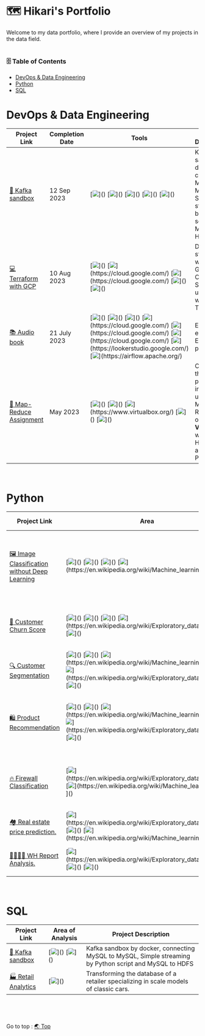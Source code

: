 # :world_map: Hikari's Portfolio
Welcome to my data portfolio, where I provide an overview of my projects in the data field.
# <h3> :file_cabinet: Table of Contents </h3>
- [DevOps & Data Engineering](https://github.com/HikariJadeEmpire/Main-Repository#devops--data-engineering)
- [Python](https://github.com/HikariJadeEmpire/Main-Repository#-python-)
- [SQL](https://github.com/HikariJadeEmpire/Main-Repository#sql)

# DevOps & Data Engineering
| Project Link | Completion Date | Tools | Project Description |
|--------------|-----------------|-------|---------------------|
| [:ocean: Kafka sandbox](https://github.com/HikariJadeEmpire/Kafka_SandBox_byDocker) | 12 Sep 2023 | [![](https://img.shields.io/badge/Docker-rgb(52,152,219))]() [![](https://img.shields.io/badge/Kafka-rgb(32,178,170))]() [![](https://img.shields.io/badge/Python-rgb(32,178,170))]() [![](https://img.shields.io/badge/JSON-rgb(230,126,34))]() [![](https://img.shields.io/badge/SQL-rgb(32,178,170))]() | Kafka sandbox by docker, connecting MySQL to MySQL, Simple streaming by Python script and MySQL to HDFS |
| [:computer: Terraform with GCP](https://github.com/HikariJadeEmpire/Terraform-with-GCP) | 10 Aug 2023 | [![](https://img.shields.io/badge/Terraform-rgb(123,104,238))]() [![](https://img.shields.io/badge/GCP-rgb(244,208,63))](https://cloud.google.com/) [![](https://img.shields.io/badge/GCS-rgb(244,208,63))](https://cloud.google.com/) [![](https://img.shields.io/badge/HTML-rgb(32,178,170))]() [![](https://img.shields.io/badge/bash-rgb(32,178,170))]() | Deploy a static website to Google Cloud Storage using IaC with Terraform |
| [:books: Audio book](https://github.com/HikariJadeEmpire/AudioBook_DATAEngineering) | 21 July 2023 | [![](https://img.shields.io/badge/SQL-rgb(32,178,170))]() [![](https://img.shields.io/badge/PySpark-rgb(32,178,170))]() [![](https://img.shields.io/badge/Python-rgb(32,178,170))]() [![](https://img.shields.io/badge/GCP-rgb(244,208,63))](https://cloud.google.com/) [![](https://img.shields.io/badge/GCS-rgb(244,208,63))](https://cloud.google.com/) [![](https://img.shields.io/badge/BigQuery-rgb(244,208,63))](https://cloud.google.com/) [![](https://img.shields.io/badge/Looker_Studios-rgb(244,208,63))](https://lookerstudio.google.com/) [![](https://img.shields.io/badge/Apache_Airflow-rgb(39,174,96))](https://airflow.apache.org/) | End-to-end Data Engineering process |
| [:elephant: Map-Reduce Assignment](https://github.com/HikariJadeEmpire/Map-Reduce_Job) | May 2023 | [![](https://img.shields.io/badge/Hadoop-rgb(32,178,170))]() [![](https://img.shields.io/badge/PySpark-rgb(32,178,170))]() [![](https://img.shields.io/badge/Virtualbox-rgb(32,178,170))](https://www.virtualbox.org/) [![](https://img.shields.io/badge/Python-rgb(32,178,170))]() [![](https://img.shields.io/badge/bash-rgb(32,178,170))]() | Calculating the average personal incomes using a Map-Reduce job on **VirtualBox** with Hadoop and PySpark. |

<br>

# Python
| Project Link | Area | Project Description | Libraries |
|--------------|-----------------|-------|---------------------|
| [ :framed_picture: Image Classification without Deep Learning](https://github.com/HikariJadeEmpire/THNumber_img_classification-dash_app-) | [![](https://img.shields.io/badge/Image%20Preprocessing-rgb(52,152,219))]() [![](https://img.shields.io/badge/API-rgb(52,152,219))]() [![](https://img.shields.io/badge/Web_app-rgb(210,180,140))]() [![](https://img.shields.io/badge/Machine%20Learning-rgb(52,152,219))](https://en.wikipedia.org/wiki/Machine_learning) [![](https://img.shields.io/badge/Visualization-rgb(52,152,219))]() | Developing a user-friendly machine learning application using Plotly Dash in Python, designed for non-coders.| [![](https://img.shields.io/badge/pycaret-rgb(32,178,170))]() [![](https://img.shields.io/badge/plotly%20dash-rgb(32,178,170))]() [![](https://img.shields.io/badge/scikit%20learn-rgb(32,178,170))]() [![](https://img.shields.io/badge/Pandas-rgb(32,178,170))]() [![](https://img.shields.io/badge/matplotlib-rgb(32,178,170))]() [![](https://img.shields.io/badge/seaborn-rgb(32,178,170))]() |
 | [:wave: Customer Churn Score](https://github.com/HikariJadeEmpire/AdvancedAnalytics-MADT8101/blob/main/Section03/Week04_ChurnScoring/week04.md) | [![](https://img.shields.io/badge/Retail-rgb(222,49,99))]() [![](https://img.shields.io/badge/Customer%20Analysis-rgb(52,152,219))]() [![](https://img.shields.io/badge/Data%20Wrangling-rgb(52,152,219))]() [![](https://img.shields.io/badge/EDA-rgb(52,152,219))](https://en.wikipedia.org/wiki/Exploratory_data_analysis) [![](https://img.shields.io/badge/Visualization-rgb(52,152,219))]() | Define customer churn 🏃 from raw data (Tesco Lotus Supermarket) using python. | [![](https://img.shields.io/badge/Pandas-rgb(32,178,170))]() [![](https://img.shields.io/badge/matplotlib-rgb(32,178,170))]() [![](https://img.shields.io/badge/seaborn-rgb(32,178,170))]() |
 | [:mag: Customer Segmentation](https://github.com/HikariJadeEmpire/AdvancedAnalytics-MADT8101/blob/main/Section04/Week05_CustomerSegmentation/week05.md) | [![](https://img.shields.io/badge/Retail-rgb(222,49,99))]() [![](https://img.shields.io/badge/Customer%20Analysis-rgb(52,152,219))]() [![](https://img.shields.io/badge/Machine%20Learning-rgb(52,152,219))](https://en.wikipedia.org/wiki/Machine_learning) [![](https://img.shields.io/badge/Data%20Wrangling-rgb(52,152,219))]() [![](https://img.shields.io/badge/EDA-rgb(52,152,219))](https://en.wikipedia.org/wiki/Exploratory_data_analysis) [![](https://img.shields.io/badge/Visualization-rgb(52,152,219))]() | Define customer from raw data using python. | [![](https://img.shields.io/badge/scikit%20learn-rgb(32,178,170))]() [![](https://img.shields.io/badge/Pandas-rgb(32,178,170))]() [![](https://img.shields.io/badge/matplotlib-rgb(32,178,170))]() [![](https://img.shields.io/badge/seaborn-rgb(32,178,170))]() [![](https://img.shields.io/badge/plotly%20dash-rgb(32,178,170))]() |
 | [:shopping: Product Recommendation](https://github.com/HikariJadeEmpire/AdvancedAnalytics-MADT8101/blob/main/Section04/Product%20recommendation/week05PR.md) | [![](https://img.shields.io/badge/Retail-rgb(222,49,99))]() [![](https://img.shields.io/badge/Customer%20Analysis-rgb(52,152,219))]() [![](https://img.shields.io/badge/Machine%20Learning-rgb(52,152,219))](https://en.wikipedia.org/wiki/Machine_learning) [![](https://img.shields.io/badge/Data%20Wrangling-rgb(52,152,219))]() [![](https://img.shields.io/badge/EDA-rgb(52,152,219))](https://en.wikipedia.org/wiki/Exploratory_data_analysis) [![](https://img.shields.io/badge/Visualization-rgb(52,152,219))]() | Performing product recommendation :ticket: from raw data using Collaborative Filtering ( item-item ). | [![](https://img.shields.io/badge/scipy-rgb(32,178,170))]() [![](https://img.shields.io/badge/Pandas-rgb(32,178,170))]() [![](https://img.shields.io/badge/matplotlib-rgb(32,178,170))]() [![](https://img.shields.io/badge/networkx-rgb(32,178,170))]() |
 | [:fire: Firewall Classification](https://github.com/HikariJadeEmpire/Firewall_Classifier) | [![](https://img.shields.io/badge/EDA-rgb(52,152,219))](https://en.wikipedia.org/wiki/Exploratory_data_analysis) [![](https://img.shields.io/badge/Machine%20Learning-rgb(52,152,219))](https://en.wikipedia.org/wiki/Machine_learning) [![](https://img.shields.io/badge/Visualization-rgb(52,152,219))]() | The development of a machine learning algorithm to classify firewall actions. | [![](https://img.shields.io/badge/scikit%20learn-rgb(32,178,170))]() [![](https://img.shields.io/badge/Pandas-rgb(32,178,170))]() [![](https://img.shields.io/badge/matplotlib-rgb(32,178,170))]() [![](https://img.shields.io/badge/seaborn-rgb(32,178,170))]() |
 | [:houses: Real estate price prediction.](https://github.com/HikariJadeEmpire/Real_Estate_Prediction) | [![](https://img.shields.io/badge/EDA-rgb(52,152,219))](https://en.wikipedia.org/wiki/Exploratory_data_analysis) [![](https://img.shields.io/badge/Data%20Wrangling-rgb(52,152,219))]() [![](https://img.shields.io/badge/Machine%20Learning-rgb(52,152,219))](https://en.wikipedia.org/wiki/Machine_learning) | Training real estate price prediction model. | [![](https://img.shields.io/badge/scikit%20learn-rgb(32,178,170))]() [![](https://img.shields.io/badge/Pandas-rgb(32,178,170))]() [![](https://img.shields.io/badge/matplotlib-rgb(32,178,170))]() [![](https://img.shields.io/badge/seaborn-rgb(32,178,170))]() | 
  | [:family_man_woman_girl_boy: WH Report Analysis.](https://github.com/HikariJadeEmpire/TH_WLRD_Happiness_Project) | [![](https://img.shields.io/badge/EDA-rgb(52,152,219))](https://en.wikipedia.org/wiki/Exploratory_data_analysis) [![](https://img.shields.io/badge/Data%20Analytics-rgb(52,152,219))]() [![](https://img.shields.io/badge/Data%20Wrangling-rgb(52,152,219))]() | The World Happiness Report 2022 Analysis. | [![](https://img.shields.io/badge/Pandas-rgb(32,178,170))]() [![](https://img.shields.io/badge/matplotlib-rgb(32,178,170))]() [![](https://img.shields.io/badge/seaborn-rgb(32,178,170))]() | 

<br>

 # SQL
 | Project Link | Area of Analysis | Project Description |
 |--------------|------------------|---------------------|
 | [:ocean: Kafka sandbox](https://github.com/HikariJadeEmpire/Kafka_SandBox_byDocker) | [![](https://img.shields.io/badge/Data%20Streaming-rgb(52,152,219))]() [![](https://img.shields.io/badge/Real%20Time%20Analytics-rgb(52,152,219))]() | Kafka sandbox by docker, connecting MySQL to MySQL, Simple streaming by Python script and MySQL to HDFS |
 | [:factory: Retail Analytics](https://github.com/HikariJadeEmpire/SQL_classicmodels) | [![](https://img.shields.io/badge/Data%20Transformation-rgb(52,152,219))]() | Transforming the database of a retailer specializing in scale models of classic cars. |
 
<br>

# 
Go to top : [:earth_asia: Top](https://github.com/HikariJadeEmpire/Main-Repository#world_map-hikaris-portfolio)

